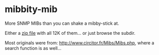 # mibbity-mib
More SNMP MIBs than you can shake a mibby-stick at.

Either a <a href="mibby.zip">zip file</a> with all 12K of them... or just browse the subdir.

Most originals were from: http://www.circitor.fr/Mibs/Mibs.php, where a search function is as well...

